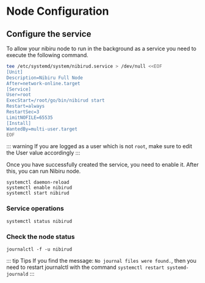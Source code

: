 # Node Configuration
## Configure the service

To allow your nibiru node to run in the background as a service you need to execute the following command.

```sh
tee /etc/systemd/system/nibirud.service > /dev/null <<EOF
[Unit]
Description=Nibiru Full Node
After=network-online.target
[Service]
User=root
ExecStart=/root/go/bin/nibirud start
Restart=always
RestartSec=3
LimitNOFILE=65535
[Install]
WantedBy=multi-user.target
EOF
```

::: warning
If you are logged as a user which is not `root`, make sure to edit the User value accordingly
:::

Once you have successfully created the service, you need to enable it. After this, you can run Nibiru node.

```
systemctl daemon-reload
systemctl enable nibirud
systemctl start nibirud
```


### Service operations
```
systemctl status nibirud
```

### Check the node status

```
journalctl -f -u nibirud
```
::: tip Tips
If you find the message: `No journal files were found.`, then you need to restart journalctl with the command `systemctl restart systemd-journald`
:::
